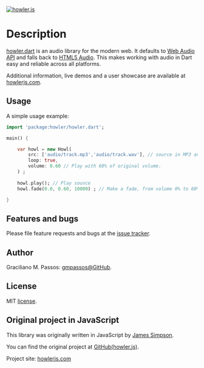 [![howler.js](https://s3.amazonaws.com/howler.js/howler-logo.png "howler.js")](https://howlerjs.com)

# Description
[howler.dart](https://howlerjs.com) is an audio library for the modern web.
It defaults to [Web Audio API](http://webaudio.github.io/web-audio-api/) and
falls back to [HTML5 Audio](https://html.spec.whatwg.org/multipage/embedded-content.html#the-audio-element).
This makes working with audio in Dart easy and reliable across all platforms.

Additional information, live demos and a user showcase are available at [howlerjs.com](https://howlerjs.com).


## Usage

A simple usage example:

```dart
import 'package:howler/howler.dart';

main() {

    var howl = new Howl(
        src: ['audio/track.mp3','audio/track.wav'], // source in MP3 and WAV fallback
        loop: true,
        volume: 0.60 // Play with 60% of original volume.
    ) ;
    
    howl.play(); // Play sounce
    howl.fade(0.0, 0.60, 10000) ; // Make a fade, from volume 0% to 60% in 10s

}
```


## Features and bugs

Please file feature requests and bugs at the [issue tracker][tracker].

[tracker]: https://github.com/gmpassos/howler.dart/issues

## Author

Graciliano M. Passos: [gmpassos@GitHub][github].

[github]: https://github.com/gmpassos

## License

MIT [license](https://github.com/angular/angular.js/blob/master/LICENSE).

## Original project in JavaScript

This library was originally written in JavaScript by [James Simpson](https://twitter.com/GoldFireStudios).

You can find the original project at [GitHub(howler.js)](https://github.com/goldfire/howler.js). 

Project site: [howlerjs.com](https://howlerjs.com)



